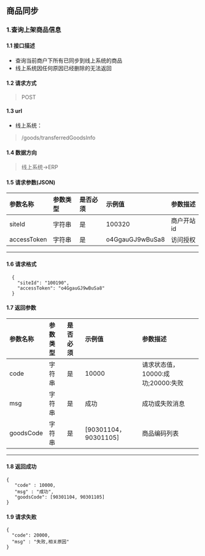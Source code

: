 ## 商品同步
### 1.查询上架商品信息
#### 1.1 接口描述
* 查询当前商户下所有已同步到线上系统的商品
* 线上系统因任何原因已经删除的无法返回
#### 1.2 请求方式
> POST
#### 1.3 url
* 线上系统：
> /goods/transferredGoodsInfo
#### 1.4 数据方向
> 线上系统->ERP
#### 1.5 请求参数(JSON)
| 参数名称 | 参数类型 | 是否必须 | 示例值 | 参数描述  |
| :---         |     :---      |     :--- | :--- | :--- |
| siteId | 字符串 | 是 | 100320 | 商户开站id |
| accessToken | 字符串 | 是 | o4GgauGJ9wBuSa8 | 访问授权 |
---------------------

#### 1.6 请求格式
```
  {
    "siteId": "100190",
    "accessToken": "o4GgauGJ9wBuSa8"
  }
```

#### 1.7 返回参数

| 参数名称 | 参数类型 | 是否必须 | 示例值 | 参数描述  |
| :---         |     :---      |     :--- | :--- | :--- |
| code   | 字符串     | 是    | 10000    | 请求状态值，10000:成功;20000:失败 |
| msg   | 字符串    | 是    | 成功    | 成功或失败消息 |
| goodsCode | 字符串 | 是       | [90301104，90301105] | 商品编码列表 |
---------------------
#### 1.8 返回成功
 ``` 
{
    "code" : 10000,
    "msg" : "成功",
    "goodsCode": [90301104, 90301105]
}
 ```
#### 1.9 请求失败
```
{
  "code": 20000,
  "msg" : "失败,相关原因"
}
```

